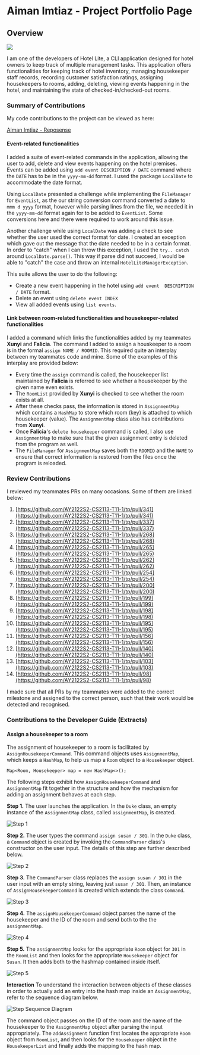 # Aiman Imtiaz - Project Portfolio Page

## Overview

![](Logo/logo.jpg)

I am one of the developers of Hotel Lite, a CLI application designed for hotel owners to keep track of multiple management tasks.
This application offers functionalities for keeping track of hotel inventory,
managing housekeeper staff records, recording customer satisfaction ratings,
assigning housekeepers to rooms,
adding, deleting, viewing events happening in the hotel,
and maintaining the state of checked-in/checked-out rooms.


### Summary of Contributions

My code contributions to the project can be viewed as here:

[Aiman Imtiaz - Reposense](https://nus-cs2113-ay2122s2.github.io/tp-dashboard/?search=&sort=groupTitle&sortWithin=title&timeframe=commit&mergegroup=&groupSelect=groupByRepos&breakdown=true&checkedFileTypes=docs~functional-code~test-code~other&since=2022-02-18&tabOpen=true&tabType=authorship&tabAuthor=aiman-imtiaz&tabRepo=AY2122S2-CS2113-T11-1%2Ftp%5Bmaster%5D&authorshipIsMergeGroup=false&authorshipFileTypes=docs~functional-code~test-code&authorshipIsBinaryFileTypeChecked=false)

#### Event-related functionalities

I added a suite of event-related commands in the application, allowing the user to add, delete and view events happening on the hotel premises. Events can be added using `add event DESCRIPTION / DATE` command where the `DATE` has to be in the `yyyy-mm-dd` format. I used the package `LocalDate` to accommodate the date format.

Using `LocalDate` presented a challenge while implementing the `FileManager` for `EventList`, as the our string conversion command converted a date to `mmm d yyyy` format, however while parsing lines from the file, we needed it in the `yyyy-mm-dd` format again for to be added to `EventList`. Some conversions here and there were required to work around this issue.

Another challenge while using `LocalDate` was adding a check to see whether the user used the correct format for date. I created an exception which gave out the message that the date needed to be in a certain format. In order to "catch" when I can throw this exception, I used the `try.. catch` around `LocalDate.parse()`. This way if parse did not succeed, I would be able to "catch" the case and throw an internal `HotelLiteManagerException`.

This suite allows the user to do the following:
* Create a new event happening in the hotel using `add event  DESCRIPTION / DATE` format. 
* Delete an event using `delete event INDEX`
* View all added events using `list events`.


#### Link between room-related functionalities and housekeeper-related functionalities
I added a command which links the functionalities added by my teammates __Xunyi__ and __Falicia__. The command I added to assign a houskeeper to a room is in the formal `assign NAME / ROOMID`. This required quite an interplay between my teammates code and mine. Some of the examples of this interplay are provided below:
* Every time the `assign` command is called, the housekeeper list maintained by __Falicia__ is referred to see whether a housekeeper by the given name even exists.
* The `RoomList` provided by __Xunyi__ is checked to see whether the room exists at all.
* After these checks pass, the information is stored in `AssignmentMap` which contains a `HashMap` to store which room (key) is attached to which housekeeper (value). The `AssignmentMap` class also has contributions from __Xunyi__.
* Once __Falicia__'s `delete housekeeper` command is called, I also use `AssignmentMap` to make sure that the given assignment entry is deleted from the program as well.
* The `FileManager` for `AssignmentMap` saves both the `ROOMID` and the `NAME` to ensure that correct information is restored from the files once the program is reloaded.

### Review Contributions

I reviewed my teammates PRs on many occasions. Some of them are linked below:

1. [https://github.com/AY2122S2-CS2113-T11-1/tp/pull/341](https://github.com/AY2122S2-CS2113-T11-1/tp/pull/341)
2. [https://github.com/AY2122S2-CS2113-T11-1/tp/pull/337](https://github.com/AY2122S2-CS2113-T11-1/tp/pull/337)
3. [https://github.com/AY2122S2-CS2113-T11-1/tp/pull/268](https://github.com/AY2122S2-CS2113-T11-1/tp/pull/268)
4. [https://github.com/AY2122S2-CS2113-T11-1/tp/pull/265](https://github.com/AY2122S2-CS2113-T11-1/tp/pull/265)
5. [https://github.com/AY2122S2-CS2113-T11-1/tp/pull/262](https://github.com/AY2122S2-CS2113-T11-1/tp/pull/262)
6. [https://github.com/AY2122S2-CS2113-T11-1/tp/pull/254](https://github.com/AY2122S2-CS2113-T11-1/tp/pull/254)
7. [https://github.com/AY2122S2-CS2113-T11-1/tp/pull/200](https://github.com/AY2122S2-CS2113-T11-1/tp/pull/200)
8. [https://github.com/AY2122S2-CS2113-T11-1/tp/pull/199](https://github.com/AY2122S2-CS2113-T11-1/tp/pull/199)
9. [https://github.com/AY2122S2-CS2113-T11-1/tp/pull/198](https://github.com/AY2122S2-CS2113-T11-1/tp/pull/198)
10. [https://github.com/AY2122S2-CS2113-T11-1/tp/pull/195](https://github.com/AY2122S2-CS2113-T11-1/tp/pull/195)
11. [https://github.com/AY2122S2-CS2113-T11-1/tp/pull/156](https://github.com/AY2122S2-CS2113-T11-1/tp/pull/156)
12. [https://github.com/AY2122S2-CS2113-T11-1/tp/pull/140](https://github.com/AY2122S2-CS2113-T11-1/tp/pull/140)
13. [https://github.com/AY2122S2-CS2113-T11-1/tp/pull/103](https://github.com/AY2122S2-CS2113-T11-1/tp/pull/103)
14. [https://github.com/AY2122S2-CS2113-T11-1/tp/pull/98](https://github.com/AY2122S2-CS2113-T11-1/tp/pull/98)

I made sure that all PRs by my teammates were added to the correct milestone and assigned to the correct person, such that their work would be detected and recognised.

### Contributions to the Developer Guide (Extracts)

#### Assign a housekeeper to a room
The assignment of housekeeper to a room is facilitated by `AssignHousekeeperCommand`. This command objects uses `AssignmentMap`, which keeps a `HashMap`, to help us map a `Room` object to a `Housekeeper` object.

``
Map<Room, Housekeeper> map = new HashMap<>();
``

The following steps exhibit how `AssignHousekeeperCommand`
and `AssignmentMap` fit together in the structure and how the mechanism for adding an assignment behaves at each step.

__Step 1.__ The user launches the application. In the `Duke` class, an empty instance of the `AssignmentMap` class,
called `assignmentMap`, is created.

![Step 1](aiman_assignment/step1.png)

__Step 2.__ The user types the command `assign susan / 301`. In the `Duke` class, a `Command` object
is created by invoking the `CommandParser` class's constructor on the user input. The details of this
step are further described below.

![Step 2](aiman_assignment/step2.png)

__Step 3.__ The `CommandParser` class replaces the `assign susan / 301` in the user input with an empty string,
leaving just `susan / 301`. Then, an instance of `AssignHousekeeperCommand` is created which extends the class `Command`.

![Step 3](aiman_assignment/step3.png)

__Step 4.__ The `assignHousekeeperCommand` object parses the name of the housekeeper and the ID of the room and send both to the the `assignmentMap`.

![Step 4](aiman_assignment/step4.png)

__Step 5.__ The `assignmentMap` looks for the appropriate `Room` object for `301` in the `RoomList` and then looks for the appropriate `Housekeeper` object for `Susan`. It then adds both to the hashmap contained inside itself.

![Step 5](aiman_assignment/step5.png)

__Interaction__ To understand the interaction between objects of these classes in order to actually add an entry into the hash map inside an `AssignmentMap`, refer to the sequence diagram below.

![Step Sequence Diagram](aiman_assignment/sequence.png)

The command object passes on the ID of the room and the name of the housekeeper to the `AssignmentMap` object after parsing the input appropriately. The `addAssignment` function first locates the appropriate `Room` object from `RoomList`, and then looks for the `Housekeeper` object in the `HousekeeperList` and finally adds the mapping to the hash map.

